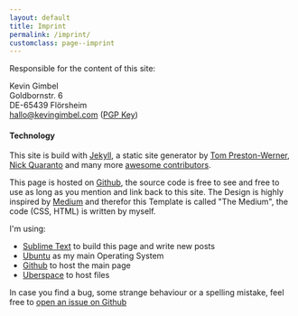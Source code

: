```yaml
---
layout: default
title: Imprint
permalink: /imprint/
customclass: page--imprint
---
```


Responsible for the content of this site:

Kevin Gimbel<br>
Goldbornstr. 6<br>
DE-65439 Flörsheim<br>
[hallo@kevingimbel.com](mailto:hallo@kevingimbel.com) ([PGP Key](/public-key))

#### Technology

This site is build with [Jekyll](http://jekyllrb.com), a static site generator by [Tom Preston-Werner](http://tom.preston-werner.com/), [Nick Quaranto](http://quaran.to/) and many more [awesome contributors](https://github.com/mojombo/jekyll/graphs/contributors).

This page is hosted on [Github](https://github.com/kevingimbel/kevingimbel.github.io), the source code is free to see and free to use as long as you mention and link back to this site. The Design is highly inspired by [Medium](http://medium.com) and therefor this Template is called "The Medium", the code (CSS, HTML) is written by myself.

I'm using:

- [Sublime Text](http://sublimetext.com) to build this page and write new posts
- [Ubuntu](http://www.ubuntu.com/) as my main Operating System
- [Github](http://github.com) to host the main page
- [Uberspace](http://uberspace.de) to host files


In case you find a bug, some strange behaviour or a spelling mistake, feel free to [open an issue on Github](https://github.com/kevingimbel/kevingimbel.github.io/issues)